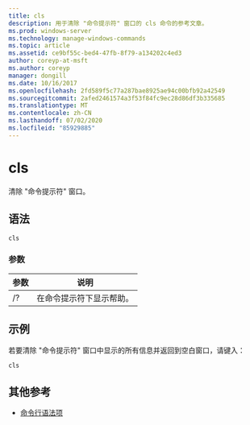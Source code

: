```yaml
---
title: cls
description: 用于清除 "命令提示符" 窗口的 cls 命令的参考文章。
ms.prod: windows-server
ms.technology: manage-windows-commands
ms.topic: article
ms.assetid: ce9bf55c-bed4-47fb-8f79-a134202c4ed3
author: coreyp-at-msft
ms.author: coreyp
manager: dongill
ms.date: 10/16/2017
ms.openlocfilehash: 2fd589f5c77a287bae8925ae94c00bfb92a42549
ms.sourcegitcommit: 2afed2461574a3f53f84fc9ec28d86df3b335685
ms.translationtype: MT
ms.contentlocale: zh-CN
ms.lasthandoff: 07/02/2020
ms.locfileid: "85929885"
---
```

# <a name="cls"></a>cls

清除 "命令提示符" 窗口。

## <a name="syntax"></a>语法

```
cls
```

### <a name="parameters"></a>参数

| 参数 | 说明 |
| --------- | ----------- |
| /? | 在命令提示符下显示帮助。 |

## <a name="examples"></a>示例

若要清除 "命令提示符" 窗口中显示的所有信息并返回到空白窗口，请键入：

```
cls
```

## <a name="additional-references"></a>其他参考

- [命令行语法项](command-line-syntax-key.md)